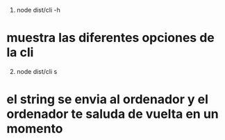 1. node dist/cli -h

# muestra las diferentes opciones de la cli

2. node dist/cli s <string>

# el string se envia al ordenador y el ordenador te saluda de vuelta en un momento
